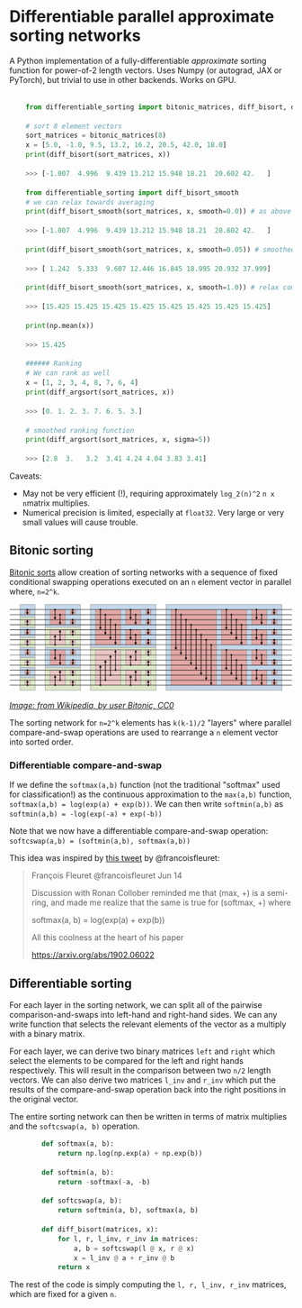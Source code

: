 # Differentiable parallel approximate sorting networks
A Python implementation of a fully-differentiable *approximate* sorting function for power-of-2 length vectors. Uses Numpy (or autograd, JAX or PyTorch), but trivial to use in other backends. Works on GPU. 

```python

    from differentiable_sorting import bitonic_matrices, diff_bisort, diff_argsort

    # sort 8 element vectors
    sort_matrices = bitonic_matrices(8)
    x = [5.0, -1.0, 9.5, 13.2, 16.2, 20.5, 42.0, 18.0]
    print(diff_bisort(sort_matrices, x)) 

    >>> [-1.007  4.996  9.439 13.212 15.948 18.21  20.602 42.   ]

    from differentiable_sorting import diff_bisort_smooth
    # we can relax towards averaging    
    print(diff_bisort_smooth(sort_matrices, x, smooth=0.0)) # as above

    >>> [-1.007  4.996  9.439 13.212 15.948 18.21  20.602 42.   ]

    print(diff_bisort_smooth(sort_matrices, x, smooth=0.05)) # smoothed

    >>> [ 1.242  5.333  9.607 12.446 16.845 18.995 20.932 37.999]
        
    print(diff_bisort_smooth(sort_matrices, x, smooth=1.0)) # relax completely to mean

    >>> [15.425 15.425 15.425 15.425 15.425 15.425 15.425 15.425]

    print(np.mean(x))

    >>> 15.425

    ###### Ranking
    # We can rank as well
    x = [1, 2, 3, 4, 8, 7, 6, 4]
    print(diff_argsort(sort_matrices, x))

    >>> [0. 1. 2. 3. 7. 6. 5. 3.]

    # smoothed ranking function
    print(diff_argsort(sort_matrices, x, sigma=5))

    >>> [2.8  3.   3.2  3.41 4.24 4.04 3.83 3.41]

```

Caveats:
* May not be very efficient (!), requiring approximately `log_2(n)^2` `n x n`matrix multiplies.
* Numerical precision is limited, especially at `float32`. Very large or very small values will cause trouble.


## Bitonic sorting

[Bitonic sorts](https://en.wikipedia.org/wiki/Bitonic_sorter) allow creation of sorting networks with a sequence of fixed conditional swapping operations executed on an `n` element vector in parallel where, `n=2^k`.

<img src="BitonicSort1.svg.png">

*[Image: from Wikipedia, by user Bitonic, CC0](https://en.wikipedia.org/wiki/Bitonic_sorter#/media/File:BitonicSort1.svg)*

The sorting network for `n=2^k` elements has `k(k-1)/2` "layers" where parallel compare-and-swap operations are used to rearrange a `n` element vector into sorted order.



### Differentiable compare-and-swap

If we define the `softmax(a,b)` function (not the traditional "softmax" used for classification!) as the continuous approximation to the `max(a,b)` function, `softmax(a,b) = log(exp(a) + exp(b))`. We can then write `softmin(a,b)` as `softmin(a,b) = -log(exp(-a) + exp(-b))`

Note that we now have a differentiable compare-and-swap operation: `softcswap(a,b) = (softmin(a,b), softmax(a,b))`

This idea was inspired by [this tweet](https://twitter.com/francoisfleuret/status/1139580698694733825) by @francoisfleuret:
> François Fleuret @francoisfleuret Jun 14
>
>Discussion with Ronan Collober reminded me that (max, +) is a semi-ring, and made me realize that the same is true for (softmax, +) where
>
>softmax(a, b) = log(exp(a) + exp(b))
>
>All this coolness at the heart of his paper 
>
>https://arxiv.org/abs/1902.06022 

## Differentiable sorting

For each layer in the sorting network, we can split all of the pairwise comparison-and-swaps into left-hand and right-hand sides. We can any write function that selects the relevant elements of the vector as a multiply with a binary matrix.

For each layer, we can derive two binary matrices `left` and `right` which select the elements to be compared for the left and right hands respectively. This will result in the comparison between two `n/2` length vectors. We can also derive two matrices `l_inv` and `r_inv` which put the results of the compare-and-swap operation back into the right positions in the original vector.

The entire sorting network can then be written in terms of matrix multiplies and the `softcswap(a, b)` operation.

```python
        def softmax(a, b):
            return np.log(np.exp(a) + np.exp(b))

        def softmin(a, b):
            return -softmax(-a, -b)

        def softcswap(a, b):
            return softmin(a, b), softmax(a, b)

        def diff_bisort(matrices, x):   
            for l, r, l_inv, r_inv in matrices:
                a, b = softcswap(l @ x, r @ x)
                x = l_inv @ a + r_inv @ b
            return x
```

The rest of the code is simply computing the `l, r, l_inv, r_inv` matrices, which are fixed for a given `n`.
